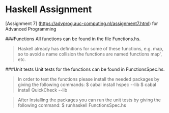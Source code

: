 # Haskell Assignment

[Assignment 7] (https://advprog.auc-computing.nl/assignment7.html) for Advanced Programming




###Functions
All functions can be found in the file Functions.hs.

> Haskell already has definitions for some of these functions, e.g. map, so to avoid a name collision the functions are named functions map', etc.

###Unit tests
Unit tests for the functions can be found in FunctionsSpec.hs.


>In order to test the functions please install the needed packages by giving the following commands:
    $ cabal install hspec --lib
    $ cabal install QuickCheck --lib

>After Installing the packages you can run the unit tests by giving the following command:
    $ runhaskell FunctionsSpec.hs
